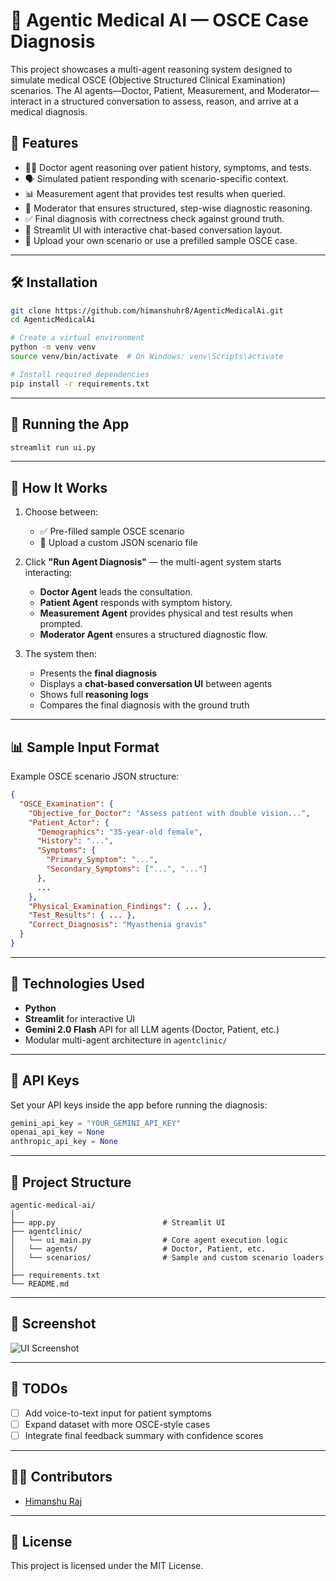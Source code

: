 
# 🧠 Agentic Medical AI — OSCE Case Diagnosis

This project showcases a multi-agent reasoning system designed to simulate medical OSCE (Objective Structured Clinical Examination) scenarios. The AI agents—Doctor, Patient, Measurement, and Moderator—interact in a structured conversation to assess, reason, and arrive at a medical diagnosis.

## 🚀 Features

- 👨‍⚕️ Doctor agent reasoning over patient history, symptoms, and tests.
- 🗣️ Simulated patient responding with scenario-specific context.
- 📊 Measurement agent that provides test results when queried.
- 👥 Moderator that ensures structured, step-wise diagnostic reasoning.
- ✅ Final diagnosis with correctness check against ground truth.
- 💬 Streamlit UI with interactive chat-based conversation layout.
- 📁 Upload your own scenario or use a prefilled sample OSCE case.

---

## 🛠️ Installation

```bash
git clone https://github.com/himanshuhr8/AgenticMedicalAi.git 
cd AgenticMedicalAi

# Create a virtual environment
python -m venv venv
source venv/bin/activate  # On Windows: venv\Scripts\activate

# Install required dependencies
pip install -r requirements.txt
```

---

## 🧪 Running the App

```bash
streamlit run ui.py
```

---

## 🧾 How It Works

1. Choose between:
   - ✅ Pre-filled sample OSCE scenario
   - 📁 Upload a custom JSON scenario file

2. Click **"Run Agent Diagnosis"** — the multi-agent system starts interacting:

    - **Doctor Agent** leads the consultation.
    - **Patient Agent** responds with symptom history.
    - **Measurement Agent** provides physical and test results when prompted.
    - **Moderator Agent** ensures a structured diagnostic flow.

3. The system then:
   - Presents the **final diagnosis**
   - Displays a **chat-based conversation UI** between agents
   - Shows full **reasoning logs**
   - Compares the final diagnosis with the ground truth

---

## 📊 Sample Input Format

Example OSCE scenario JSON structure:

```json
{
  "OSCE_Examination": {
    "Objective_for_Doctor": "Assess patient with double vision...",
    "Patient_Actor": {
      "Demographics": "35-year-old female",
      "History": "...",
      "Symptoms": {
        "Primary_Symptom": "...",
        "Secondary_Symptoms": ["...", "..."]
      },
      ...
    },
    "Physical_Examination_Findings": { ... },
    "Test_Results": { ... },
    "Correct_Diagnosis": "Myasthenia gravis"
  }
}
```

---

## 🤖 Technologies Used

- **Python**
- **Streamlit** for interactive UI
- **Gemini 2.0 Flash** API for all LLM agents (Doctor, Patient, etc.)
- Modular multi-agent architecture in `agentclinic/`

---

## 🔐 API Keys

Set your API keys inside the app before running the diagnosis:

```python
gemini_api_key = "YOUR_GEMINI_API_KEY"
openai_api_key = None
anthropic_api_key = None
```

---

## 📂 Project Structure

```
agentic-medical-ai/
│
├── app.py                        # Streamlit UI
├── agentclinic/
│   └── ui_main.py                # Core agent execution logic
│   └── agents/                   # Doctor, Patient, etc.
│   └── scenarios/                # Sample and custom scenario loaders
│
├── requirements.txt
└── README.md
```

---

## 📸 Screenshot

![UI Screenshot](docs/sample_ui.png)

---

## 📌 TODOs

- [ ] Add voice-to-text input for patient symptoms
- [ ] Expand dataset with more OSCE-style cases
- [ ] Integrate final feedback summary with confidence scores

---

## 🧑‍💻 Contributors

- [Himanshu Raj](https://github.com/himanshurajhr8)

---

## 📄 License

This project is licensed under the MIT License.
